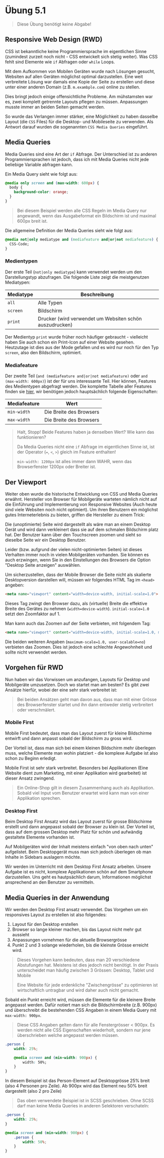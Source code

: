 # Übung 5.1 #

> Diese Übung benötigt keine Abgabe!

## Responsive Web Design (RWD) ##

CSS ist bekanntliche keine Programmiersprache im eigentlichen Sinne (zumindest zurzeit noch nicht - CSS entwickelt sich
stetig weiter). Was CSS fehlt sind Elemente wie `if` Abfragen oder `while` Loops.

Mit dem Aufkommen von Mobilen Geräten wurde nach Lösungen gesucht, Websiten auf allen Geräten möglichst optimal darzustellen.
Eine weit verbreitete Lösung war damals eine Kopie der Seite zu erstellen und diese unter einer anderen Domain (z.B. `m.exambple.com`)
online zu stellen.

Dies bringt jedoch einige offensichtliche Probleme. Am mühstamsten war es, zwei komplett getrennte Layouts pflegen zu müssen.
Anpassungen musste immer an beiden Seiten gemacht werden.

So wurde das Verlangen immer stärker, eine Möglichkeit zu haben dasselbe Layout (die `CSS` Files) für die Desktop- und Mobileseite
zu verwenden. Als Antwort darauf wurden die sogenannten `CSS Media Queries` eingeführt.

## Media Queries ##

Media Queries sind eine Art der `if` Abfrage. Der Unterschied ist zu anderen Programmiersprachen ist jedoch, dass ich mit
Media Queries nicht jede beliebige Variable abfragen kann.

Ein Media Query sieht wie folgt aus:

```css
@media only screen and (max-width: 600px) {
  body {
    background-color: orange;
  }
}
```

> Bei diesem Beispiel werden alle CSS Regeln im Media Query nur angewandt, wenn das Ausgabeformat ein Bildschirm ist und maximal 600px breit ist.

Die allgemeine Definition der Media Queries sieht wie folgt aus:

```css
@media not|only mediatype and (mediafeature and|or|not mediafeature) {
  CSS-Code;
}
``` 

### Medientypen ###

Der erste Teil (`not|only mediatype`) kann verwendet werden um den Darstellungstyp abzufragen. Die folgende Liste zeigt die
meistgenutzen Mediatypen:

|Mediatype|Beschreibung|
|---|---|
|`all`|Alle Typen|
|`screen`|Bildschirm|
|`print`|Drucker (wird verwendet um Websiten schön auszudrucken)|

Der Medientyp `print` wurde früher noch häufiger gebraucht - vielleicht haben Sie auch schon ein Print-Icon auf einer Website gesehen.
Heutzutage ist dies aus der Mode gefallen und es wird nur noch für den Typ `screen`, also den Bildschirm, optimiert.

### Mediafeature ###

Der zweite Teil (`and (mediafeature and|or|not mediafeature)` oder `and (max-width: 600px)`) ist der für uns interessante Teil.
Hier können, Features des Medientypen abgefragt werden. Die komplette Tabelle aller Features finden sie [hier](https://developer.mozilla.org/de/docs/Web/CSS/Media_Queries/Using_media_queries#media_features),
wir benötigen jedoch hauptsächlich folgende Eigenschaften:

|Mediafeature|Wert|
|---|---|
|`min-width`|Die Breite des Browsers|
|`max-width`|Die Breite des Browsers|

> Halt, Stopp!
> Beide Features haben ja denselben Wert? Wie kann das funktionieren?
>
> Da Media Queries nicht eine `if` Abfrage im eigentlichen Sinne ist, ist der Operator (`=`, `<`, `>`) gleich im Feature enthalten!
>
> `min-width: 1200px` ist alles immer dann WAHR, wenn das Browserfenster 1200px oder Breiter ist.

## Der Viewport ##

Weiter oben wurde die historische Entwicklung von CSS und Media Queries erwähnt. Hersteller von Browser für Mobilgeräte warteten
nämlich nicht auf die Einführung und Implementierung von Responsive Websites (Auch heute sind viele Websiten noch nicht optimiert).
Um ihren Benutzern ein möglichst gutes Interneterlebnis zu bieten, griffen die Hersteller zu einem Trick:

Die (unoptimierte) Seite wird dargestellt als wäre man an einem Desktop Gerät und wird dann verkleinert dass sie auf dem schmalen
Bildschirm platz hat. Der Benutzer kann über den Touchscreen zoomen und sieht so dieselbe Seite wir ein Desktop Benutzer.

Leider (bzw. aufgrund der vielen nicht-optimierten Seiten) ist dieses Verhalten immer noch in vielen Mobilgeräten vorhanden. Sie können
es auch erzwingen, wenn Sie in den Einstellungen des Browsers die Option "Desktop Seite anzeigen" auswählen.

Um sicherzustellen, dass der Mobile Browser die Seite nicht als skalierte Desktopversion darstellen will, müssen wir folgendes HTML Tag im `<head>` angeben:

```html
<meta name="viewport" content="width=device-width, initial-scale=1.0">
```

Dieses Tag zwingt den Browser dazu, als (virtuelle) Breite die effektive Breite des Gerätes zu nehmen (`width=device-width`).
`initial-scale=1.0` setzt den Zoomfaktor auf 1.

Man kann auch das Zoomen auf der Seite verbieten, mit folgendem Tag:

```html
<meta name="viewport" content="width=device-width, initial-scale=1.0, maximum-scale=1.0, user-scalable=no" />
```

Die beiden weiteren Angaben (`maximum-scale=1.0, user-scalable=no`) verbieten das Zoomen. Dies ist jedoch eine schlechte Angewohnheit
und sollte nicht verwendet werden.

## Vorgehen für RWD ##

Nun haben wir das Vorwissen um anzufangen, Layouts für Desktop und Mobilgeräte umzusetzen. Doch wo startet man am besten?
Es gibt zwei Ansätze hierfür, wobei der eine sehr stark verbreitet ist:

> Bei beiden Ansätzen geht man davon aus, dass man mit einer Grösse des Browserfenster startet und ihn dann entweder stetig verbreitert oder verschmälert. 

### Mobile First ###

Mobile First bedeutet, dass man das Layout zuerst für kleine Bildschirme entwirft und dann anpasst sobald der Bildschirm
zu gross wird.

Der Vorteil ist, dass man sich bei einem kleinen Bildschirm mehr überlegen muss, welche Elemente man wohin platziert - die
komplexe Aufgabe ist also schon zu Beginn erledigt.

Mobile First ist sehr stark verbreitet. Besonders bei Applikationen (Eine Website dient zum Marketing, mit einer Applikation wird gearbeitet)
ist dieser Ansatz zwingend.

> Ein Online-Shop gilt in diesem Zusammenhang auch als Applikation. Sobald viel Input vom Benutzer erwartet wird kann man von einer Applikation sprechen.

### Desktop First ###

Beim Desktop First Ansatz wird das Layout zuerst für grosse Bildschirme erstellt und dann angepasst sobald der Browser zu klein ist.
Der Vorteil ist, dass auf dem grossen Desktop mehr Platz für schön und aufwändig gestaltete Elemente vorhanden ist.

Auf Mobilgeräten wird der Inhalt meistens einfach "von oben nach unten" aufgelistet. Beim Desktopgerät muss man sich jedoch überlegen
ob man Inhalte in Sidebars auslagern möchte.

Wir werden im Unterricht mit dem Desktop First Ansatz arbeiten. Unsere Aufgabe ist es nicht, komplexe Applikationen schön auf dem Smartphone darzustellen.
Uns geht es hautpsächlich darum, Informationen möglichst ansprechend an den Benutzer zu vermitteln.

## Media Queries in der Anwendung ##

Wir werden den Desktop First ansatz verwendet. Das Vorgehen um ein responsives Layout zu erstellen ist also folgendes:

1. Layout für den Desktop erstellen
1. Browser so lange kleiner machen, bis das Layout nicht mehr gut aussieht
1. Anpassungen vornehmen für die aktuelle Browsergrösse
1. Punkt 2 und 3 solange wiederholen, bis die kleinste Grösse erreicht wird.

> Dieses Vorgehen kann bedeuten, dass man 20 verschiedene Abstufungen hat. Meistens ist dies jedoch nicht benötigt.
> In der Praxis unterscheidet man häufig zwischen 3 Grössen: Desktop, Tablet und Mobile
>
> Eine Website für jede erdenkliche "Zwischengrösse" zu optimieren ist wirtschaftlich untragbar und wird daher auch nicht gemacht.

Sobald ein Punkt erreicht wird, müssen die Elemente für die kleinere Breite angepasst werden.
Dafür notiert man sich die Bildschirmbreite (z.B. 900px) und überschreibt die bestehenden CSS Angaben
in einem Media Query mit `max-width: 900px`.

> Diese CSS Angaben gelten dann für alle Fenstergrösser < 900px. Es werden nicht alle CSS Eigenschaften wiederholt,
> sondern nur jene überschrieben welche angepasst werden müssen.

```css
.person {
    width: 25%;

    @media screen and (min-width: 900px) {
        width: 50%;
    }
}
```

In diesem Beispiel ist das Person-Element auf Desktopgrösse 25% breit (also 4 Personen pro Zeile). Ab 900px wird das Element neu
50% breit dargestellt (also 2 pro Zeile)

> Das oben verwendete Beispiel ist in SCSS geschrieben. Ohne SCSS darf man keine Media Queries in anderen Selektoren verschateln:

```css
.person {
    width: 25%;
}

@media screen and (min-width: 900px) {
    .person {
        width: 50%;
    }
}
```